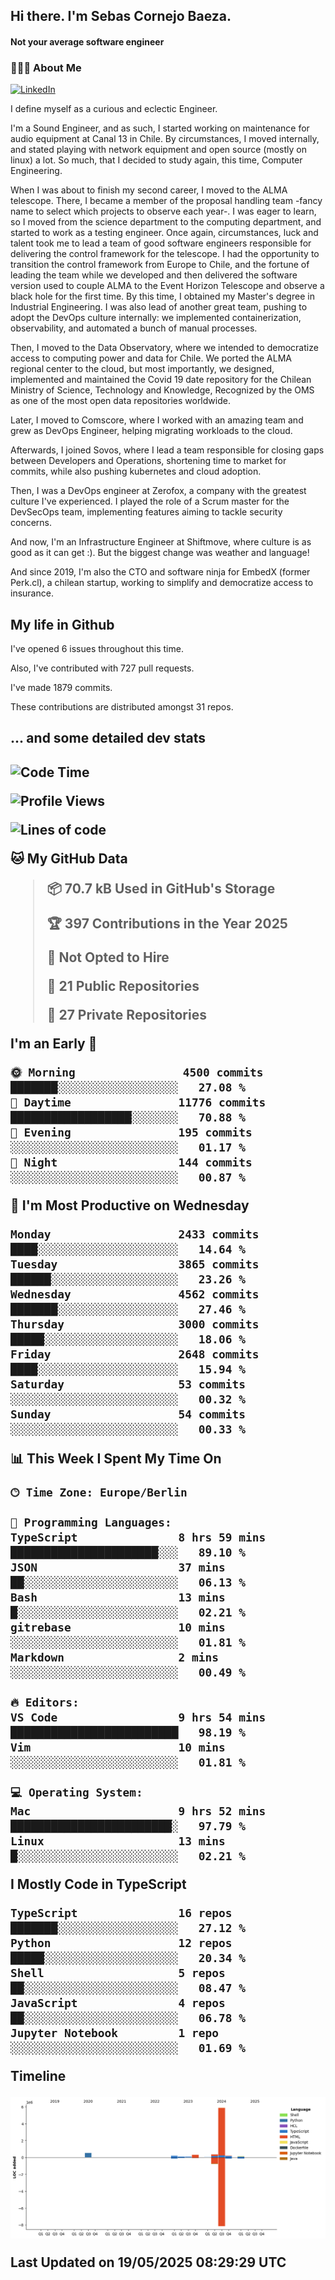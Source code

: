 <h2> Hi there.  I'm Sebas Cornejo Baeza.</h2>
<h4> Not your average software engineer</h4>
<h3> 👨🏻‍💻 About Me </h3>
<a href="http://linkedin.com/in/sebastian-cornejo-baeza/"><img alt="LinkedIn" src="https://img.shields.io/badge/Sebas%20Cornejo%20-informational?style=appveyor&logo=linkedin"></a>


I define myself as a curious and eclectic Engineer.

I'm a Sound Engineer, and as such, I started working on maintenance for audio equipment at Canal 13 in Chile.
By circumstances, I moved internally, and stated playing with network equipment and open source (mostly on linux) 
a lot. So much, that I decided to study again, this time, Computer Engineering.

When I was about to finish my second career, I moved to the ALMA telescope. There, I became a member of the proposal handling team
-fancy name to select which projects to observe each year-. 
I was eager to learn, so I moved from the science department to the computing department, and started to work as 
a testing engineer. Once again, circumstances, luck and talent took me to lead a team of good software engineers 
responsible for delivering the control framework for the telescope. I had the opportunity to transition the control framework from
Europe to Chile, and the fortune of leading the team while we developed and then delivered the software
version used to couple ALMA to the Event Horizon Telescope and observe a black hole for the first time.
By this time, I obtained my Master's degree in Industrial Engineering.
I was also lead of another great team, pushing to adopt the DevOps culture internally: we implemented containerization, observability, and automated a bunch of manual processes.

Then, I moved to the Data Observatory, where we intended to democratize access to computing power
and data for Chile. We ported the ALMA regional center to the cloud, but most importantly, we designed, implemented
and maintained the Covid 19 date repository for the Chilean Ministry of Science, Technology and Knowledge, Recognized by the OMS as one of the most open
data repositories worldwide.

Later, I moved to Comscore, where I worked with an amazing team and grew as DevOps Engineer, helping migrating workloads to the cloud.

Afterwards, I joined Sovos, where I lead a team responsible for closing gaps between Developers and Operations, shortening time to market for commits, while
also pushing kubernetes and cloud adoption.

Then, I was a DevOps engineer at Zerofox, a company with the greatest culture I've experienced. I played the role of a Scrum master for the DevSecOps team,
implementing features aiming to tackle security concerns.

And now, I'm an Infrastructure Engineer at Shiftmove, where culture is as good as it can get :). But the biggest change was weather and language!
 
And since 2019, I'm also the CTO and software ninja for EmbedX (former Perk.cl), a chilean startup, working to simplify and democratize access to insurance.

<h2> My life in Github </h2>

I've opened 6 issues throughout this time.

Also, I've contributed with 727 pull requests.

I've made 1879 commits.

These contributions are distributed amongst 31 repos.

<h2>... and some detailed dev stats<h2>

<!--START_SECTION:waka-->
![Code Time](http://img.shields.io/badge/Code%20Time-1%2C119%20hrs%202%20mins-blue)

![Profile Views](http://img.shields.io/badge/Profile%20Views-4-blue)

![Lines of code](https://img.shields.io/badge/From%20Hello%20World%20I%27ve%20Written-7.8%20million%20lines%20of%20code-blue)

**🐱 My GitHub Data** 

> 📦 70.7 kB Used in GitHub's Storage 
 > 
> 🏆 397 Contributions in the Year 2025
 > 
> 🚫 Not Opted to Hire
 > 
> 📜 21 Public Repositories 
 > 
> 🔑 27 Private Repositories 
 > 
**I'm an Early 🐤** 

```text
🌞 Morning                4500 commits        ███████░░░░░░░░░░░░░░░░░░   27.08 % 
🌆 Daytime                11776 commits       ██████████████████░░░░░░░   70.88 % 
🌃 Evening                195 commits         ░░░░░░░░░░░░░░░░░░░░░░░░░   01.17 % 
🌙 Night                  144 commits         ░░░░░░░░░░░░░░░░░░░░░░░░░   00.87 % 
```
📅 **I'm Most Productive on Wednesday** 

```text
Monday                   2433 commits        ████░░░░░░░░░░░░░░░░░░░░░   14.64 % 
Tuesday                  3865 commits        ██████░░░░░░░░░░░░░░░░░░░   23.26 % 
Wednesday                4562 commits        ███████░░░░░░░░░░░░░░░░░░   27.46 % 
Thursday                 3000 commits        █████░░░░░░░░░░░░░░░░░░░░   18.06 % 
Friday                   2648 commits        ████░░░░░░░░░░░░░░░░░░░░░   15.94 % 
Saturday                 53 commits          ░░░░░░░░░░░░░░░░░░░░░░░░░   00.32 % 
Sunday                   54 commits          ░░░░░░░░░░░░░░░░░░░░░░░░░   00.33 % 
```


📊 **This Week I Spent My Time On** 

```text
🕑︎ Time Zone: Europe/Berlin

💬 Programming Languages: 
TypeScript               8 hrs 59 mins       ██████████████████████░░░   89.10 % 
JSON                     37 mins             ██░░░░░░░░░░░░░░░░░░░░░░░   06.13 % 
Bash                     13 mins             █░░░░░░░░░░░░░░░░░░░░░░░░   02.21 % 
gitrebase                10 mins             ░░░░░░░░░░░░░░░░░░░░░░░░░   01.81 % 
Markdown                 2 mins              ░░░░░░░░░░░░░░░░░░░░░░░░░   00.49 % 

🔥 Editors: 
VS Code                  9 hrs 54 mins       █████████████████████████   98.19 % 
Vim                      10 mins             ░░░░░░░░░░░░░░░░░░░░░░░░░   01.81 % 

💻 Operating System: 
Mac                      9 hrs 52 mins       ████████████████████████░   97.79 % 
Linux                    13 mins             █░░░░░░░░░░░░░░░░░░░░░░░░   02.21 % 
```

**I Mostly Code in TypeScript** 

```text
TypeScript               16 repos            ███████░░░░░░░░░░░░░░░░░░   27.12 % 
Python                   12 repos            █████░░░░░░░░░░░░░░░░░░░░   20.34 % 
Shell                    5 repos             ██░░░░░░░░░░░░░░░░░░░░░░░   08.47 % 
JavaScript               4 repos             ██░░░░░░░░░░░░░░░░░░░░░░░   06.78 % 
Jupyter Notebook         1 repo              ░░░░░░░░░░░░░░░░░░░░░░░░░   01.69 % 
```



**Timeline**

![Lines of Code chart](https://raw.githubusercontent.com/scornejob/scornejob/master/assets/bar_graph.png)


 Last Updated on 19/05/2025 08:29:29 UTC
<!--END_SECTION:waka-->
